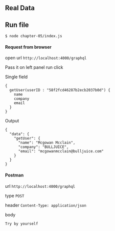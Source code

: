

## Real Data

## Run file
```
$ node chapter-05/index.js
```
#### Request from browser
open url ```http://localhost:4000/graphql```

Pass it on left panel run click

Single field
```
{
  getUser(userID : "58f2fcd46287b2ecb2037b0d") {
    name
    company
    email
  }
}
```


Output
```
{
  "data": {
    "getUser": {
      "name": "Mcgowan Mcclain",
      "company": "BULLJUICE",
      "email": "mcgowanmcclain@bulljuice.com"
    }
  }
}
```

#### Postman

url ```http://localhost:4000/graphql```

type ```POST```

header ```Content-Type: application/json```

body 
```
Try by yourself
```
